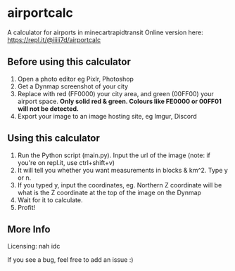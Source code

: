 # airportcalc
A calculator for airports in minecartrapidtransit
Online version here: https://repl.it/@iiiii7d/airportcalc

## Before using this calculator
1. Open a photo editor eg Pixlr, Photoshop
2. Get a Dynmap screenshot of your city
3. Replace with red (FF0000) your city area, and green (00FF00) your airport space. **Only solid red & green. Colours like FE0000 or 00FF01 will not be detected.**
4. Export your image to an image hosting site, eg Imgur, Discord

## Using this calculator
1. Run the Python script (main.py). Input the url of the image (note: if you're on repl.it, use ctrl+shift+v)
2. It will tell you whether you want measurements in blocks & km^2. Type y or n.
3. If you typed y, input the coordinates, eg. Northern Z coordinate will be what is the Z coordinate at the top of the image on the Dynmap
4. Wait for it to calculate.
5. Profit!

## More Info
Licensing: nah idc

If you see a bug, feel free to add an issue :)
